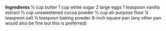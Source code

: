 **Ingredients**
½ cup butter
1 cup white sugar
2 large eggs
1 teaspoon vanilla extract
⅓ cup unsweetened cocoa powder
½ cup all-purpose flour
¼ teaspoon salt
¼ teaspoon baking powder
8-inch square pan (any other pan would also be fine but this is preferred)